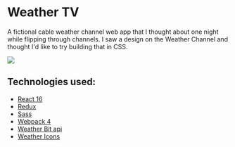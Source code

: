 # Weather TV 
A fictional cable weather channel web app that I thought about one night while flipping through channels. I saw a design on the Weather Channel and thought I'd like to try building that in CSS.

![](./docs/weather-mock.png)

## Technologies used:
* [React 16](https://reactjs.org/docs/getting-started.html)
* [Redux](https://redux.js.org/)
* [Sass](https://sass-lang.com/)
* [Webpack 4](https://webpack.js.org/concepts/)
* [Weather Bit api](https://www.weatherbit.io/)
* [Weather Icons](https://erikflowers.github.io/weather-icons/)